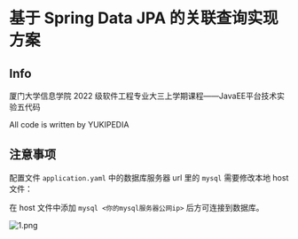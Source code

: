 # 基于 Spring Data JPA 的关联查询实现方案

## Info

厦门大学信息学院 2022 级软件工程专业大三上学期课程——JavaEE平台技术实验五代码

All code is written by YUKIPEDIA



## 注意事项

配置文件 `application.yaml` 中的数据库服务器 url 里的 `mysql` 需要修改本地 host 文件：

在 host 文件中添加 `mysql <你的mysql服务器公网ip>` 后方可连接到数据库。

![1.png](https://s2.loli.net/2024/11/29/vk8prPa7RoWmtbi.png)

